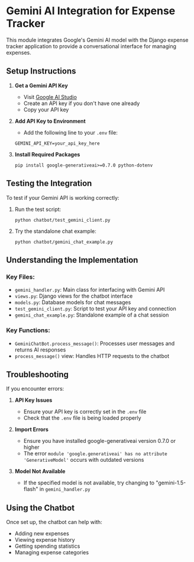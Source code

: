 # Gemini AI Integration for Expense Tracker

This module integrates Google's Gemini AI model with the Django expense tracker application to provide a conversational interface for managing expenses.

## Setup Instructions

1. **Get a Gemini API Key**
   - Visit [Google AI Studio](https://makersuite.google.com/app/apikey)
   - Create an API key if you don't have one already
   - Copy your API key

2. **Add API Key to Environment**
   - Add the following line to your `.env` file:
   ```
   GEMINI_API_KEY=your_api_key_here
   ```

3. **Install Required Packages**
   ```
   pip install google-generativeai>=0.7.0 python-dotenv
   ```

## Testing the Integration

To test if your Gemini API is working correctly:

1. Run the test script:
   ```
   python chatbot/test_gemini_client.py
   ```

2. Try the standalone chat example:
   ```
   python chatbot/gemini_chat_example.py
   ```

## Understanding the Implementation

### Key Files:
- `gemini_handler.py`: Main class for interfacing with Gemini API
- `views.py`: Django views for the chatbot interface
- `models.py`: Database models for chat messages
- `test_gemini_client.py`: Script to test your API key and connection
- `gemini_chat_example.py`: Standalone example of a chat session

### Key Functions:
- `GeminiChatBot.process_message()`: Processes user messages and returns AI responses
- `process_message()` view: Handles HTTP requests to the chatbot

## Troubleshooting

If you encounter errors:

1. **API Key Issues**
   - Ensure your API key is correctly set in the `.env` file
   - Check that the `.env` file is being loaded properly

2. **Import Errors**
   - Ensure you have installed google-generativeai version 0.7.0 or higher
   - The error `module 'google.generativeai' has no attribute 'GenerativeModel'` occurs with outdated versions

3. **Model Not Available**
   - If the specified model is not available, try changing to "gemini-1.5-flash" in `gemini_handler.py`

## Using the Chatbot

Once set up, the chatbot can help with:
- Adding new expenses
- Viewing expense history
- Getting spending statistics
- Managing expense categories 